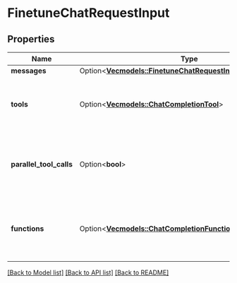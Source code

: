 # FinetuneChatRequestInput

## Properties

Name | Type | Description | Notes
------------ | ------------- | ------------- | -------------
**messages** | Option<[**Vec<models::FinetuneChatRequestInputMessagesInner>**](FinetuneChatRequestInput_messages_inner.md)> |  | [optional]
**tools** | Option<[**Vec<models::ChatCompletionTool>**](ChatCompletionTool.md)> | A list of tools the model may generate JSON inputs for. | [optional]
**parallel_tool_calls** | Option<**bool**> | Whether to enable [parallel function calling](/docs/guides/function-calling#configuring-parallel-function-calling) during tool use. | [optional][default to true]
**functions** | Option<[**Vec<models::ChatCompletionFunctions>**](ChatCompletionFunctions.md)> | A list of functions the model may generate JSON inputs for. | [optional]

[[Back to Model list]](../README.md#documentation-for-models) [[Back to API list]](../README.md#documentation-for-api-endpoints) [[Back to README]](../README.md)


